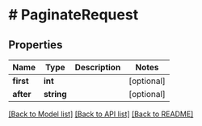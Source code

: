 # # PaginateRequest

## Properties

Name | Type | Description | Notes
------------ | ------------- | ------------- | -------------
**first** | **int** |  | [optional]
**after** | **string** |  | [optional]

[[Back to Model list]](../../README.md#models) [[Back to API list]](../../README.md#endpoints) [[Back to README]](../../README.md)
